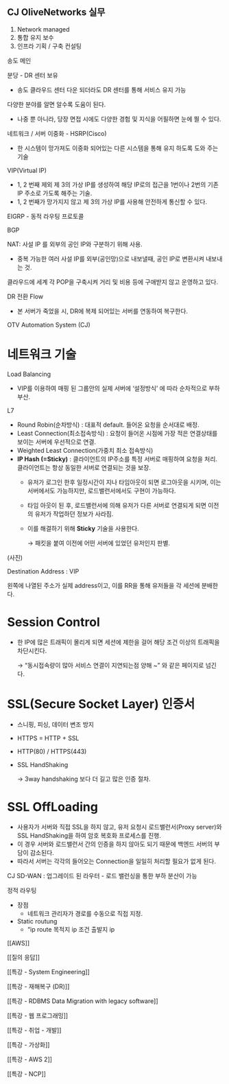   

## CJ OliveNetworks 실무

1. Network managed
2. 통합 유지 보수
3. 인프라 기획 / 구축 컨설팅

  

송도 메인

분당 - DR 센터 보유

- 송도 클라우드 센터 다운 되더라도 DR 센터를 통해 서비스 유지 가능

  

다양한 분야를 알면 알수록 도움이 된다.

- 나중 뿐 아니라, 당장 면접 시에도 다양한 경험 및 지식을 어필하면 눈에 띌 수 있다.

  

네트워크 / 서버 이중화 - HSRP(Cisco)

- 한 시스템이 망가져도 이중화 되어있는 다른 시스템을 통해 유지 하도록 도와 주는 기술

  

VIP(Virtual IP)

- 1, 2 번째 제외 제 3의 가상 IP를 생성하여 해당 IP로의 접근을 1번이나 2번의 기존 IP 주소로 가도록 해주는 기술.
- 1, 2 번째가 망가지지 않고 제 3의 가상 IP를 사용해 안전하게 통신할 수 있다.

  

EIGRP - 동적 라우팅 프로토콜

  

BGP

  

NAT: 사설 IP 를 외부의 공인 IP와 구분하기 위해 사용.

- 중복 가능한 여러 사설 IP를 외부(공인망)으로 내보낼때, 공인 IP로 변환시켜 내보내는 것.

  

클라우드에 세계 각 POP을 구축시켜 거리 및 비용 등에 구애받지 않고 운영하고 있다.

  

DR 전환 Flow

- 본 서버가 죽었을 시, DR에 복제 되어있는 서버를 연동하여 복구한다.

  

OTV Automation System (CJ)

  

# 네트워크 기술

  

Load Balancing

- VIP를 이용하여 매핑 된 그룹안의 실제 서버에 ‘설정방식’ 에 따라 순차적으로 부하 부산.

  

L7

- Round Robin(순차방식) : 대표적 default. 들어온 요청을 순서대로 배정.
- Least Connection(최소접속방식) : 요청이 들어온 시점에 가장 적은 연결상태를 보이는 서버에 우선적으로 연결.
- Weighted Least Connection(가중치 최소 접속방식)
- **IP Hash (=Sticky)** : 클라이언트의 IP주소를 특정 서버로 매핑하여 요청을 처리. 클라이언트는 항상 동일한 서버로 연결되는 것을 보장.
    - 유저가 로그인 한후 일정시간이 지나 타임아웃이 되면 로그아웃을 시키며, 이는 서버에서도 가능하지만, 로드밸런서에서도 구현이 가능하다.
    - 타임 아웃이 된 후, 로드밸런서에 의해 유저가 다른 서버로 연결되게 되면 이전의 유저가 작업하던 정보가 사라짐.
    - 이를 해결하기 위해 **Sticky** 기술을 사용한다.
        
        → 패킷을 붙여 이전에 어떤 서버에 있었던 유저인지 판별.
        

  

(사진)

Destination Address : VIP

왼쪽에 나열된 주소가 실제 address이고, 이를 RR을 통해 유저들을 각 세션에 분배한다.

  

# Session Control

- 한 IP에 많은 트래픽이 몰리게 되면 세션에 제한을 걸어 해당 조건 이상의 트래픽을 차단시킨다.
    
    → “동시접속량이 많아 서비스 연결이 지연되는점 양해 ~” 와 같은 페이지로 넘긴다.
    
      
    

# SSL(Secure Socket Layer) 인증서

- 스니핑, 피싱, 데이터 변조 방지
- HTTPS = HTTP + SSL
- HTTP(80) / HTTPS(443)
- SSL HandShaking
    
    → 3way handshaking 보다 더 길고 많은 인증 절차.
    
      
    

# SSL OffLoading

- 사용자가 서버와 직접 SSL을 하지 않고, 유저 요청시 로드밸런서(Proxy server)와 SSL HandShaking을 하여 암호 복호화 프로세스를 진행.
- 이 경우 서버와 로드밸런서 간의 인증을 하지 않아도 되기 때문에 백엔드 서버의 부담이 감소된다.
- 따라서 서버는 각각의 들어오는 Connection을 일일히 처리할 필요가 없게 된다.

  

CJ SD-WAN : 업그레이드 된 라우터 - 로드 밸런싱을 통한 부하 분산이 가능

  

정적 라우팅

- 장점
    - 네트워크 관리자가 경로를 수동으로 직접 지정.
- Static routung
    - “ip route 목적지 ip 조건 출발지 ip

  

  

[[AWS]]

[[질의 응답]]

[[특강 - System Engineering]]

[[특강 - 재해복구 (DR)]]

[[특강 - RDBMS Data Migration with legacy software]]

[[특강 - 웹 프로그래밍]]

[[특강 - 취업 - 개발]]

[[특강 - 가상화]]

[[특강 - AWS 2]]

[[특강 - NCP]]